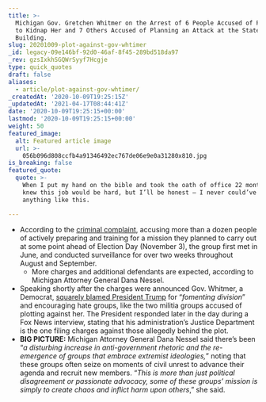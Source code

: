 ```yaml
---
title: >-
  Michigan Gov. Gretchen Whitmer on the Arrest of 6 People Accused of Plotting
  to Kidnap Her and 7 Others Accused of Planning an Attack at the State Capitol
  Building.
slug: 20201009-plot-against-gov-whtimer
_id: legacy-09e146bf-92d0-46af-8f45-289bd518da97
_rev: gzsIxkhSGQWrSyyf7Hcgje
type: quick_quotes
draft: false
aliases:
  - article/plot-against-gov-whtimer/
_createdAt: '2020-10-09T19:25:15Z'
_updatedAt: '2021-04-17T08:44:41Z'
date: '2020-10-09T19:25:15+00:00'
lastmod: '2020-10-09T19:25:15+00:00'
weight: 50
featured_image:
  alt: Featured article image
  url: >-
    056b096d808ccfb4a91346492ec767de06e9e0a31280x810.jpg
is_breaking: false
featured_quote:
  quote: >-
    When I put my hand on the bible and took the oath of office 22 months ago, I
    knew this job would be hard, but I’ll be honest – I never could’ve imagined
    anything like this.

---
```

* According to the [criminal complaint](https://assets.documentcloud.org/documents/7223362/Michigan-Kidnapping-Conspiracy.pdf), accusing more than a dozen people of actively preparing and training for a mission they planned to carry out at some point ahead of Election Day (November 3), the group first met in June, and conducted surveillance for over two weeks throughout August and September.
  * More charges and additional defendants are expected, according to Michigan Attorney General Dana Nessel.
* Speaking shortly after the charges were announced Gov. Whitmer, a Democrat, [squarely blamed President Trump](https://www.facebook.com/GovGretchenWhitmer/videos/346049466647915) for “_fomenting division_” and encouraging hate groups, like the two militia groups accused of plotting against her. The President responded later in the day during a Fox News interview, stating that his administration’s Justice Department is the one filing charges against those allegedly behind the plot.
* **BIG PICTURE:** Michigan Attorney General Dana Nessel said there’s been “_a disturbing increase in anti-government rhetoric and the re-emergence of groups that embrace extremist ideologies,_” noting that these groups often seize on moments of civil unrest to advance their agenda and recruit new members. “_This is more than just political disagreement or passionate advocacy, some of these groups’ mission is simply to create chaos and inflict harm upon others_,” she said.